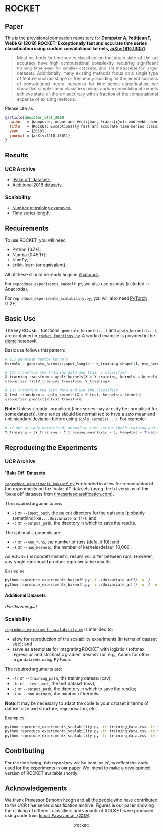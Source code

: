 # ROCKET

## Paper

This is the provisional companion repository for **Dempster A, Petitjean F, Webb GI (2019) ROCKET: Exceptionally fast and accurate time series classification using random convolutional kernels, [arXiv:1910.13051](https://arxiv.org/abs/1910.13051)**.

> <div align="justify">Most methods for time series classification that attain state-of-the-art accuracy have high computational complexity, requiring significant training time even for smaller datasets, and are intractable for larger datasets.  Additionally, many existing methods focus on a single type of feature such as shape or frequency.  Building on the recent success of convolutional neural networks for time series classification, we show that simple linear classifiers using random convolutional kernels achieve state-of-the-art accuracy with a fraction of the computational expense of existing methods.</div>

Please cite as:

```bibtex
@article{dempster_etal_2019,
  author  = {Dempster, Angus and Petitjean, Fran\c{c}ois and Webb, Geoffrey I},
  title   = {ROCKET: Exceptionally fast and accurate time series classification using random convolutional kernels}
  year    = {2019},
  journal = {arXiv:1910.13051}
}
```

## Results

### UCR Archive

* ['Bake off' datasets.](./results/results_ucr_bakeoff.csv)
* [Additional 2018 datasets.](./results/results_ucr_additional.csv)

### Scalability

* [Number of training examples.](./results/results_scalability_num_examples.csv)
* [Time series length.](./results/results_scalability_time_series_length.csv)

## Requirements

To use ROCKET, you will need:

* Python (3.7+);
* Numba (0.45.1+);
* NumPy;
* scikit-learn (or equivalent).

All of these should be ready to go in [Anaconda](https://www.anaconda.com/distribution/).

For `reproduce_experiments_bakeoff.py`, we also use pandas (included in Anaconda).

For `reproduce_experiments_scalability.py`, you will also need [PyTorch](https://pytorch.org/) (1.2+).

## Basic Use

The key ROCKET functions, `generate_kernels(...)` and `apply_kernels(...)`, are contained in [`rocket_functions.py`](./code/rocket_functions.py).  A worked example is provided in the [demo](./code/demo.ipynb) notebook.

Basic use follows this pattern:

```python
# (1) generate random kernels
kernels = generate_kernels(input_length = X_training.shape[1], num_kernels = 10_000)

# (2) transform the training data and train a classifier
X_training_transform = apply_kernels(X = X_training, kernels = kernels)
classifier.fit(X_training_transform, Y_training)

# (3) transform the test data and use the classifier
X_test_transform = apply_kernels(X = X_test, kernels = kernels)
classifier.predict(X_test_transform)
```

**Note**: Unless already normalised (time series may already be normalised for some datasets), time series should be normalised to have a zero mean and unit standard deviation before using `apply_kernels(...)`.  For example:

```python
# if not already normalised, normalise time series (both training and test data)
X_training = (X_training - X_training.mean(axis = 1, keepdims = True)) / X_training.std(axis = 1, keepdims = True)
```

## Reproducing the Experiments

### UCR Archive

#### 'Bake Off' Datasets

[`reproduce_experiments_bakeoff.py`](./code/reproduce_experiments_bakeoff.py) is intended to allow for reproduction of the experiments on the 'bake off' datasets (using the txt versions of the 'bake off' datasets from [timeseriesclassification.com](http://www.timeseriesclassification.com)).

The required arguments are:

* `-i` or `--input_path`, the parent directory for the datasets (probably something like`.../Univariate_arff/`); and
* `-o` or `--output_path`, the directory in which to save the results.

The optional arguments are:

* `-n` or `--num_runs`, the number of runs (default 10); and
* `-k` or `--num_kernels`, the number of kernels (default 10,000).

As ROCKET is nondeterministic, results will differ between runs.  However, any single run should produce representative results.

Examples:

```bash
python reproduce_experiments_bakeoff.py -i ./Univariate_arff/ -o ./
python reproduce_experiments_bakeoff.py -i ./Univariate_arff/ -o ./ -n 1 -k 100
```

#### Additional Datasets

*(Forthcoming...)*

### Scalability

[`reproduce_experiments_scalability.py`](./code/reproduce_experiments_scalability.py) is intended to:

* allow for reproduction of the scalability experiments (in terms of dataset size); and
* serve as a template for integrating ROCKET with logistic / softmax regression and stochastic gradient descent (or, e.g., Adam) for other large datasets using PyTorch.

The required arguments are:

* `-tr` or `--training_path`, the training dataset (csv);
* `-te` or `--test_path`, the test dataset (csv);
* `-o` or `--output_path`, the directory in which to save the results;
* `-k` or `--num_kernels`, the number of kernels.

**Note**: It may be necessary to adapt the code to your dataset in terms of dataset size and structure, regularisation, etc.

Examples:

```bash
python reproduce_experiments_scalability.py -tr training_data.csv -te test_data.csv -o ./ -k 100
python reproduce_experiments_scalability.py -tr training_data.csv -te test_data.csv -o ./ -k 1_000
python reproduce_experiments_scalability.py -tr training_data.csv -te test_data.csv -o ./ -k 10_000
```

## Contributing

For the time being, this repository will be kept 'as is', to reflect the code used for the experiments in our paper.  We intend to make a development version of ROCKET available shortly.

## Acknowledgements

We thank Professor Eamonn Keogh and all the people who have contributed to the UCR time series classification archive.  Figures in our paper showing the ranking of different classifiers and variants of ROCKET were produced using code from [Ismail Fawaz et al. (2019)](https://github.com/hfawaz/cd-diagram).

<div align="center">:rocket:</div>
